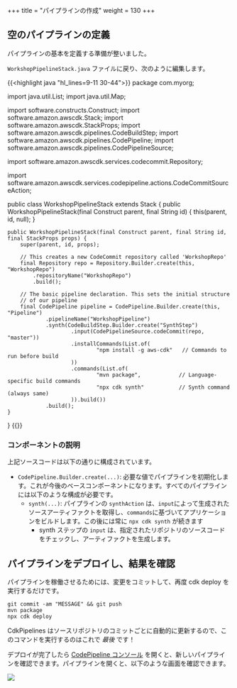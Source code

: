 +++
title = "パイプラインの作成"
weight = 130
+++

## 空のパイプラインの定義
パイプラインの基本を定義する準備が整いました。

`WorkshopPipelineStack.java` ファイルに戻り、次のように編集します。

{{<highlight java "hl_lines=9-11 30-44">}}
package com.myorg;

import java.util.List;
import java.util.Map;

import software.constructs.Construct;
import software.amazon.awscdk.Stack;
import software.amazon.awscdk.StackProps;
import software.amazon.awscdk.pipelines.CodeBuildStep;
import software.amazon.awscdk.pipelines.CodePipeline;
import software.amazon.awscdk.pipelines.CodePipelineSource;

import software.amazon.awscdk.services.codecommit.Repository;

import software.amazon.awscdk.services.codepipeline.actions.CodeCommitSourceAction;

public class WorkshopPipelineStack extends Stack {
    public WorkshopPipelineStack(final Construct parent, final String id) {
        this(parent, id, null);
    }

    public WorkshopPipelineStack(final Construct parent, final String id, final StackProps props) {
        super(parent, id, props);

        // This creates a new CodeCommit repository called 'WorkshopRepo'
        final Repository repo = Repository.Builder.create(this, "WorkshopRepo")
            .repositoryName("WorkshopRepo")
            .build();

        // The basic pipeline declaration. This sets the initial structure
        // of our pipeline
        final CodePipeline pipeline = CodePipeline.Builder.create(this, "Pipeline")
                .pipelineName("WorkshopPipeline")
                .synth(CodeBuildStep.Builder.create("SynthStep")
                        .input(CodePipelineSource.codeCommit(repo, "master"))
                        .installCommands(List.of(
                                "npm install -g aws-cdk"   // Commands to run before build
                        ))
                        .commands(List.of(
                                "mvn package",            // Language-specific build commands
                                "npx cdk synth"           // Synth command (always same)
                        )).build())
                .build();
    }
}
{{</highlight>}}

### コンポーネントの説明
上記ソースコードは以下の通りに構成されています。

* `CodePipeline.Builder.create(...)`: 必要な値でパイプラインを初期化します。これが今後のベースコンポーネントになります。すべてのパイプラインには以下のような構成が必要です。
   * `synth(...)`: パイプラインの `synthAction` は、`input`によって生成されたソースアーティファクトを取得し、`commands`に基づいてアプリケーションをビルドします。この後には常に `npx cdk synth` が続きます
      * synth ステップの `input` は、指定されたリポジトリのソースコードをチェックし、アーティファクトを生成します。 

## パイプラインをデプロイし、結果を確認
パイプラインを稼働させるためには、変更をコミットして、再度 cdk deploy を実行するだけです。


```
git commit -am "MESSAGE" && git push
mvn package
npx cdk deploy
```

CdkPipelines はソースリポジトリのコミットごとに自動的に更新するので、このコマンドを実行するのはこれで *最後* です！

デプロイが完了したら [CodePipeline コンソール](https://console.aws.amazon.com/codesuite/codepipeline/pipelines) を開くと、新しいパイプラインを確認できます。パイプラインを開くと、以下のような画面を確認できます。

![](./pipeline-init.png)
